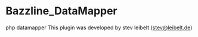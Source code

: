 Bazzline_DataMapper
===================

php datamapper
This plugin was developed by stev leibelt (stev@leibelt.de)
